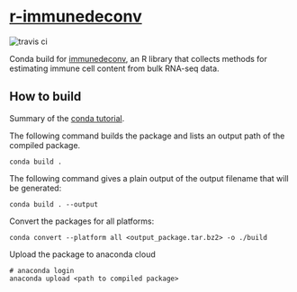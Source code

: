 # [r-immunedeconv](https://anaconda.org/grst)
![travis ci](https://api.travis-ci.org/grst-anaconda/r-immunedeconv.svg?branch=master)

Conda build for [immunedeconv](https://github.com/grst/immune_deconvolution_methods), an
R library that collects methods for estimating immune cell content from bulk RNA-seq
data.

## How to build
Summary of the [conda tutorial](https://conda.io/docs/user-guide/tutorials/build-pkgs.html).

The following command builds the package and lists an output path of
the compiled package.
```
conda build .
```

The following command gives a plain output of the output filename that will be generated:
```
conda build . --output
```

Convert the packages for all platforms:
```
conda convert --platform all <output_package.tar.bz2> -o ./build
```

Upload the package to anaconda cloud
```
# anaconda login
anaconda upload <path to compiled package>
```

